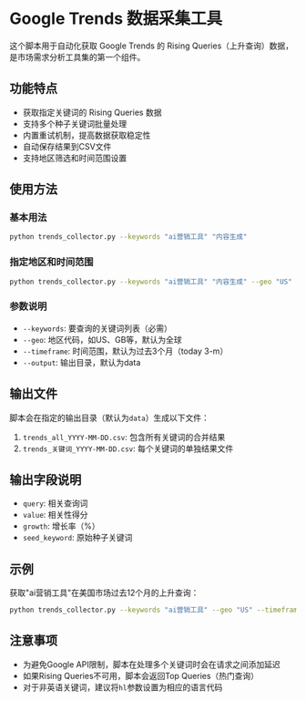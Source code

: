 # Google Trends 数据采集工具

这个脚本用于自动化获取 Google Trends 的 Rising Queries（上升查询）数据，是市场需求分析工具集的第一个组件。

## 功能特点

- 获取指定关键词的 Rising Queries 数据
- 支持多个种子关键词批量处理
- 内置重试机制，提高数据获取稳定性
- 自动保存结果到CSV文件
- 支持地区筛选和时间范围设置

## 使用方法

### 基本用法

```bash
python trends_collector.py --keywords "ai营销工具" "内容生成"
```

### 指定地区和时间范围

```bash
python trends_collector.py --keywords "ai营销工具" "内容生成" --geo "US" --timeframe "today 12-m"
```

### 参数说明

- `--keywords`: 要查询的关键词列表（必需）
- `--geo`: 地区代码，如US、GB等，默认为全球
- `--timeframe`: 时间范围，默认为过去3个月（today 3-m）
- `--output`: 输出目录，默认为data

## 输出文件

脚本会在指定的输出目录（默认为`data`）生成以下文件：

1. `trends_all_YYYY-MM-DD.csv`: 包含所有关键词的合并结果
2. `trends_关键词_YYYY-MM-DD.csv`: 每个关键词的单独结果文件

## 输出字段说明

- `query`: 相关查询词
- `value`: 相关性得分
- `growth`: 增长率（%）
- `seed_keyword`: 原始种子关键词

## 示例

获取"ai营销工具"在美国市场过去12个月的上升查询：

```bash
python trends_collector.py --keywords "ai营销工具" --geo "US" --timeframe "today 12-m"
```

## 注意事项

- 为避免Google API限制，脚本在处理多个关键词时会在请求之间添加延迟
- 如果Rising Queries不可用，脚本会返回Top Queries（热门查询）
- 对于非英语关键词，建议将`hl`参数设置为相应的语言代码